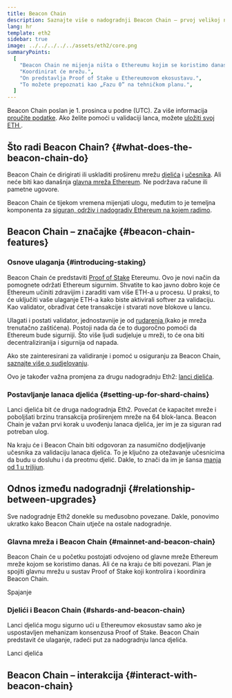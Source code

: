 ```yaml
---
title: Beacon Chain
description: Saznajte više o nadogradnji Beacon Chain – prvoj velikoj nadogradnji Eth2 za Ethereum.
lang: hr
template: eth2
sidebar: true
image: ../../../../../assets/eth2/core.png
summaryPoints:
  [
    "Beacon Chain ne mijenja ništa o Ethereumu kojim se koristimo danas.",
    "Koordinirat će mrežu.",
    "On predstavlja Proof of Stake u Ethereumovom ekosustavu.",
    "To možete prepoznati kao „Fazu 0” na tehničkom planu.",
  ]
---
```


<UpgradeStatus isShipped date="Shipped!">
    Beacon Chain poslan je 1. prosinca u podne (UTC). Za više informacija <a href="https://beaconscan.com/">proučite podatke</a>. Ako želite pomoći u validaciji lanca, možete <a href="/eth2/staking/"> uložiti svoj ETH </a>.
</UpgradeStatus>

## Što radi Beacon Chain? {#what-does-the-beacon-chain-do}

Beacon Chain će dirigirati ili uskladiti proširenu mrežu [ djelića](/eth2/shard-chains/) i [učesnika](/eth2/staking/). Ali neće biti kao današnja [glavna mreža Ethereum](/glossary/#mainnet). Ne podržava račune ili pametne ugovore.

Beacon Chain će tijekom vremena mijenjati ulogu, međutim to je temeljna komponenta za [siguran, održiv i nadogradiv Ethereum na kojem radimo](/eth2/vision/).

## Beacon Chain – značajke {#beacon-chain-features}

### Osnove ulaganja {#introducing-staking}

Beacon Chain će predstaviti [Proof of Stake](/developers/docs/consensus-mechanisms/pos/) Etereumu. Ovo je novi način da pomognete održati Ethereum sigurnim. Shvatite to kao javno dobro koje će Ethereum učiniti zdravijim i zaraditi vam više ETH-a u procesu. U praksi, to će uključiti vaše ulaganje ETH-a kako biste aktivirali softver za validaciju. Kao validator, obrađivat ćete transakcije i stvarati nove blokove u lancu.

Ulagati i postati validator, jednostavnije je od [ rudarenja ](/developers/docs/mining/) (kako je mreža trenutačno zaštićena). Postoji nada da će to dugoročno pomoći da Ethereum bude sigurniji. Što više ljudi sudjeluje u mreži, to će ona biti decentraliziranija i sigurnija od napada.

<InfoBanner emoji=":money_bag:">
Ako ste zainteresirani za validiranje i pomoć u osiguranju za Beacon Chain, <a href="/eth2/staking/"> saznajte više o sudjelovanju</a>.
</InfoBanner>

Ovo je također važna promjena za drugu nadogradnju Eth2: [lanci djelića](/eth2/shard-chains/).

### Postavljanje lanaca djelića {#setting-up-for-shard-chains}

Lanci djelića bit će druga nadogradnja Eth2. Povećat će kapacitet mreže i poboljšati brzinu transakcija proširenjem mreže na 64 blok-lanca. Beacon Chain je važan prvi korak u uvođenju lanaca djelića, jer im je za siguran rad potreban ulog.

Na kraju će i Beacon Chain biti odgovoran za nasumično dodjeljivanje učesnika za validaciju lanaca djelića. To je ključno za otežavanje učesnicima da budu u dosluhu i da preotmu djelić. Dakle, to znači da im je šansa [ manja od 1 u trilijun](https://medium.com/@chihchengliang/minimum-committee-size-explained-67047111fa20).

## Odnos između nadogradnji {#relationship-between-upgrades}

Sve nadogradnje Eth2 donekle su međusobno povezane. Dakle, ponovimo ukratko kako Beacon Chain utječe na ostale nadogradnje.

### Glavna mreža i Beacon Chain {#mainnet-and-beacon-chain}

Beacon Chain će u početku postojati odvojeno od glavne mreže Ethereum mreže kojom se koristimo danas. Ali će na kraju će biti povezani. Plan je spojiti glavnu mrežu u sustav Proof of Stake koji kontrolira i koordinira Beacon Chain.

<ButtonLink to="/eth2/merge/">Spajanje</ButtonLink>

### Djelići i Beacon Chain {#shards-and-beacon-chain}

Lanci djelića mogu sigurno ući u Ethereumov ekosustav samo ako je uspostavljen mehanizam konsenzusa Proof of Stake. Beacon Chain predstavit će ulaganje, radeći put za nadogradnju lanca djelića.

<ButtonLink to="/eth2/shard-chains/">Lanci djelića</ButtonLink>

<Divider />

## Beacon Chain – interakcija {#interact-with-beacon-chain}

<Eth2BeaconChainActions />
